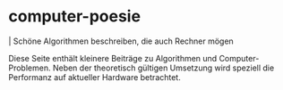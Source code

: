 # computer-poesie

| Schöne Algorithmen beschreiben, die auch Rechner mögen

Diese Seite enthält kleinere Beiträge zu Algorithmen und Computer-Problemen.
Neben der theoretisch gültigen Umsetzung wird speziell die Performanz auf aktueller Hardware betrachtet.
